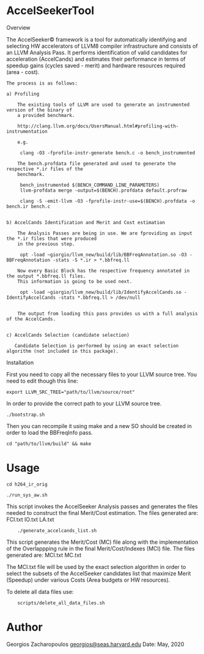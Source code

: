 # AccelSeekerTool

Overview

The AccelSeeker© framework is a tool for automatically identifying and selecting HW accelerators  of LLVM8 compiler infrastructure and consists of an LLVM Analysis Pass. It
    performs identification of valid candidates for acceleration (AccelCands) and estimates their performance
    in terms of speedup gains (cycles saved - merit) and hardware resources required (area - cost).

    The process is as follows:

    a) Profiling

        The existing tools of LLVM are used to generate an instrumented version of the binary of
        a provided benchmark.

        http://clang.llvm.org/docs/UsersManual.html#profiling-with-instrumentation

        e.g.

         clang -O3 -fprofile-instr-generate bench.c -o bench_instrumented

        The bench.profdata file generated and used to generate the respective *.ir files of the
        benchmark.

         bench_instrumented $(BENCH_COMMAND_LINE_PARAMETERS)
         llvm-profdata merge -output=$(BENCH).profdata default.profraw

         clang -S -emit-llvm -O3 -fprofile-instr-use=$(BENCH).profdata -o bench.ir bench.c


    b) AccelCands Identification and Merit and Cost estimation

        The Analysis Passes are being in use. We are fproviding as input the *.ir files that were produced
        in the previous step.

         opt -load ~giorgio/llvm_new/build/lib/BBFreqAnnotation.so -O3 -BBFreqAnnotation -stats -S *.ir > *.bbfreq.ll

        Now every Basic Block has the respective frequency annotated in the output *.bbfreq.ll files.
        This information is going to be used next.

         opt -load ~giorgio/llvm_new/build/lib/IdentifyAccelCands.so -IdentifyAccelCands -stats *.bbfreq.ll > /dev/null


        The output from loading this pass provides us with a full analysis of the AccelCands.


    c) AccelCands Selection (candidate selection)

       Candidate Selection is performed by using an exact selection algorithm (not included in this package).


Installation

First you need to copy all the necessary files to your LLVM source tree. You need to edit though this line: 

    export LLVM_SRC_TREE="path/to/llvm/source/root"

In order to provide the correct path to your LLVM source tree. 
 

    ./bootstrap.sh


Then you can recompile it using make and a new SO should be created in order to load the BBFreqInfo
pass.

	cd "path/to/llvm/build" && make

# Usage

	cd h264_ir_orig

	./run_sys_aw.sh

This script invokes the AccelSeeker Analysis passes and generates the files needed to construct the final Merit/Cost estimation.
The files generated are: FCI.txt  IO.txt  LA.txt

        ./generate_accelcands_list.sh

This script generates the Merit/Cost (MC) file along with the implementation of the Overlappping rule in the final Merit/Cost/Indexes (MCI) file.
The files generated are: MCI.txt  MC.txt

The MCI.txt file will be used by the exact selection algorithm in order to select the subsets of the AccelSeeker candidates list that maximize Merit (Speedup)
under various Costs (Area budgets or HW resources).

To delete all data files use:

        scripts/delete_all_data_files.sh 

# Author

Georgios Zacharopoulos georgios@seas.harvard.edu Date: May, 2020
